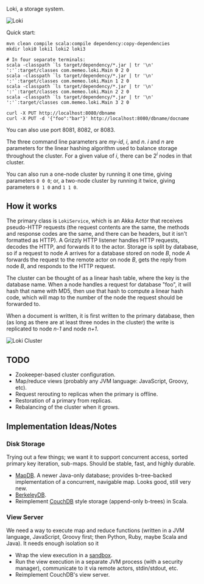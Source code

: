 Loki, a storage system.

![Loki](https://raw.github.com/csm/Loki/develop/loki.gif)

Quick start:

    mvn clean compile scala:compile dependency:copy-dependencies
    mkdir loki0 loki1 loki2 loki3

    # In four separate terminals:
    scala -classpath `ls target/dependency/*.jar | tr '\n' ':'`:target/classes com.memeo.loki.Main 0 2 0
    scala -classpath `ls target/dependency/*.jar | tr '\n' ':'`:target/classes com.memeo.loki.Main 1 2 0
    scala -classpath `ls target/dependency/*.jar | tr '\n' ':'`:target/classes com.memeo.loki.Main 2 2 0
    scala -classpath `ls target/dependency/*.jar | tr '\n' ':'`:target/classes com.memeo.loki.Main 3 2 0

    curl -X PUT http://localhost:8080/dbname
    curl -X PUT -d '{"foo":"bar"}' http://localhost:8080/dbname/docname

You can also use port 8081, 8082, or 8083.

The three command line parameters are *my-id*, *i*, and *n*. *i* and *n* are parameters for the linear hashing
algorithm used to balance storage throughout the cluster. For a given value of *i*, there can be 2<sup>*i*</sup>
nodes in that cluster.

You can also run a one-node cluster by running it one time, giving parameters `0 0 0`;
or, a two-node cluster by running it twice, giving parameters `0 1 0` and `1 1 0`.

## How it works

The primary class is `LokiService`, which is an Akka Actor that receives pseudo-HTTP requests (the request contents
are the same, the methods and response codes are the same, and there can be headers, but it isn't formatted as HTTP).
A Grizzly HTTP listener handles HTTP requests, decodes the HTTP, and forwards it to the actor.
Storage is split by database, so if a request to node *A* arrives for a database stored on node *B*, node *A* forwards
the request to the remote actor on node *B*, gets the reply from node *B*, and responds to the HTTP request.

The cluster can be thought of as a linear hash table, where the key is the database name.
When a node handles a request for database "foo", it will hash that name with MD5, then
use that hash to compute a linear hash code, which will map to the number of the node the
request should be forwarded to.

When a document is written, it is first written to the primary database, then (as long as
there are at least three nodes in the cluster) the write is replicated to node *n-1* and node
*n+1*.

![Loki Cluster](https://raw.github.com/csm/Loki/develop/cluster.png)

## TODO

* Zookeeper-based cluster configuration.
* Map/reduce views (probably any JVM language: JavaScript, Groovy, etc).
* Request rerouting to replicas when the primary is offline.
* Restoration of a primary from replicas.
* Rebalancing of the cluster when it grows.

## Implementation Ideas/Notes

### Disk Storage

Trying out a few things; we want it to support concurrent access, sorted
primary key iteration, sub-maps. Should be stable, fast, and highly durable.

* [MapDB](http://www.mapdb.org/). A newer Java-only database; provides b-tree-backed
    implementation of a concurrent, navigable map. Looks good, still very new.
* [BerkeleyDB](http://www.oracle.com/technetwork/products/berkeleydb/overview/index.html).
* Reimplement [CouchDB](http://www.couchdb.org/) style storage (append-only b-trees) in Scala.

### View Server

We need a way to execute map and reduce functions (written in a JVM language,
JavaScript, Groovy first; then Python, Ruby, maybe Scala and Java). It needs
enough isolation so it

* Wrap the view execution in a [sandbox](https://github.com/csm/java-sandbox).
* Run the view execution in a separate JVM process (with a security manager),
    communicate to it via remote actors, stdin/stdout, etc.
* Reimplement CouchDB's view server.